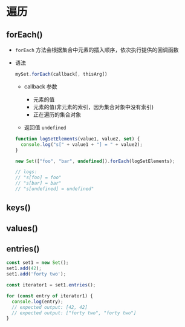 # 遍历

## forEach()

+ `forEach` 方法会根据集合中元素的插入顺序，依次执行提供的回调函数

+ 语法

    ```js
    mySet.forEach(callback[, thisArg])
    ```

  - callback 参数

    - 元素的值
    - 元素的值(非元素的索引，因为集合对象中没有索引)
    - 正在遍历的集合对象

  - 返回值 `undefined`

  ```js
  function logSetElements(value1, value2, set) {
    console.log("s[" + value1 + "] = " + value2);
  }

  new Set(["foo", "bar", undefined]).forEach(logSetElements);

  // logs:
  // "s[foo] = foo"
  // "s[bar] = bar"
  // "s[undefined] = undefined"
  ```

## keys()

## values()

## entries()

  ```js
  const set1 = new Set();
  set1.add(42);
  set1.add('forty two');

  const iterator1 = set1.entries();

  for (const entry of iterator1) {
    console.log(entry);
    // expected output: [42, 42]
    // expected output: ["forty two", "forty two"]
  }
  ```
